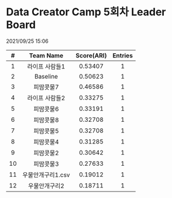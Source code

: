 # Data Creator Camp 5회차 Leader Board
2021/09/25 15:06

|#|Team Name|Score(ARI)|Entries|  
|:---:|:---:|:---:|:---:|  
|1|라이프 사람들1|0.53407|1|  
|2|Baseline|0.50623|1|  
|3|피땀콧물7|0.46586|1|  
|4|라이프 사람들2|0.33275|1|  
|5|피땀콧물6|0.33191|1|  
|6|피땀콧물8|0.32708|1|  
|7|피땀콧물5|0.32708|1|  
|8|피땀콧물4|0.31285|1|  
|9|피땀콧물2|0.30642|1|  
|10|피땀콧물3|0.27633|1|  
|11|우물안개구리1.csv|0.19012|1|  
|12|우물안개구리2|0.18711|1|  

